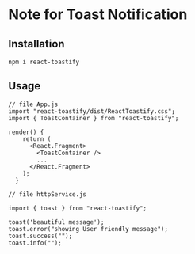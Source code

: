# Note for Toast Notification

## Installation

`npm i react-toastify`

## Usage

```
// file App.js
import "react-toastify/dist/ReactToastify.css";
import { ToastContainer } from "react-toastify";

render() {
    return (
      <React.Fragment>
        <ToastContainer />
        ...
      </React.Fragment>
    );
  }
```

```
// file httpService.js

import { toast } from "react-toastify";

toast('beautiful message');
toast.error("showing User friendly message");
toast.success("");
toast.info("");
```
